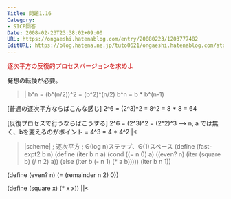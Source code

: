 ```yaml
---
Title: 問題1.16
Category:
- SICP回答
Date: 2008-02-23T23:38:02+09:00
URL: https://ongaeshi.hatenablog.com/entry/20080223/1203777482
EditURL: https://blog.hatena.ne.jp/tuto0621/ongaeshi.hatenablog.com/atom/entry/6435922169449193135
---
```


<span style="color:#CC0000;">逐次平方の反復的プロセスバージョンを求めよ</span>

発想の転換が必要。

>|
b^n = (b^(n/2))^2 = (b^2)^(n/2)
b^n = b * b^(n-1)

[普通の逐次平方ならばこんな感じ]
2^6
= (2^3)^2
= 8^2
= 8 * 8
= 64

[反復プロセスで行うならばこうする]
2^6
= (2^3)^2
= (2^2)^3 --> n, a では無く、bを変えるのがポイント
= 4^3
= 4 * 4^2
|<

>|scheme|
; 逐次平方
; Θ(log n)ステップ、Θ(1)スペース
(define (fast-expt2 b n)
  (define (iter b n a)
    (cond ((= n 0) a)
	  ((even? n) (iter (square b) (/ n 2) a))
	  (else (iter b (- n 1) (* a b)))))
  (iter b n 1))

(define (even? n)
  (= (remainder n 2) 0))

(define (square x)
  (* x x))
||<
